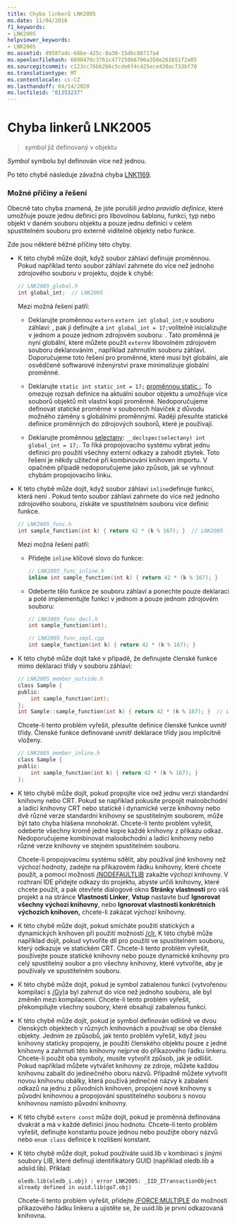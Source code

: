 ```yaml
---
title: Chyba linkerů LNK2005
ms.date: 11/04/2016
f1_keywords:
- LNK2005
helpviewer_keywords:
- LNK2005
ms.assetid: d9587adc-68be-425c-8a30-15dbc86717a4
ms.openlocfilehash: 6090478c3761c477250b6706a350e261b51f2a05
ms.sourcegitcommit: c123cc76bb2b6c5cde6f4c425ece420ac733bf70
ms.translationtype: MT
ms.contentlocale: cs-CZ
ms.lasthandoff: 04/14/2020
ms.locfileid: "81353237"
---
```

# <a name="linker-tools-error-lnk2005"></a>Chyba linkerů LNK2005

> *symbol* již definovaný v objektu

*Symbol* symbolu byl definován více než jednou.

Po této chybě následuje závažná chyba [LNK1169](../../error-messages/tool-errors/linker-tools-error-lnk1169.md).

### <a name="possible-causes-and-solutions"></a>Možné příčiny a řešení

Obecně tato chyba znamená, že jste porušili *jedno pravidlo definice*, které umožňuje pouze jednu definici pro libovolnou šablonu, funkci, typ nebo objekt v daném souboru objektu a pouze jednu definici v celém spustitelném souboru pro externě viditelné objekty nebo funkce.

Zde jsou některé běžné příčiny této chyby.

- K této chybě může dojít, když soubor záhlaví definuje proměnnou. Pokud například tento soubor záhlaví zahrnete do více než jednoho zdrojového souboru v projektu, dojde k chybě:

    ```h
    // LNK2005_global.h
    int global_int;  // LNK2005
    ```

   Mezi možná řešení patří:

  - Deklarujte proměnnou `extern` `extern int global_int;`v souboru záhlaví: , pak ji definujte a `int global_int = 17;`volitelně inicializujte v jednom a pouze jednom zdrojovém souboru: . Tato proměnná je nyní globální, které můžete použít `extern`v libovolném zdrojovém souboru deklarováním , například zahrnutím souboru záhlaví. Doporučujeme toto řešení pro proměnné, které musí být globální, ale osvědčené softwarové inženýrství praxe minimalizuje globální proměnné.

  - Deklarujte `static int static_int = 17;` [proměnnou static :](../../cpp/storage-classes-cpp.md#static). To omezuje rozsah definice na aktuální soubor objektu a umožňuje více souborů objektů mít vlastní kopii proměnné. Nedoporučujeme definovat statické proměnné v souborech hlaviček z důvodu možného záměny s globálními proměnnými. Raději přesuňte statické definice proměnných do zdrojových souborů, které je používají.

  - Deklarujte proměnnou [selectany](../../cpp/selectany.md): `__declspec(selectany) int global_int = 17;`. To říká propojovacího systému vybrat jednu definici pro použití všechny externí odkazy a zahodit zbytek. Toto řešení je někdy užitečné při kombinování knihoven importu. V opačném případě nedoporučujeme jako způsob, jak se vyhnout chybám propojovacího linku.

- K této chybě může dojít, když soubor záhlaví `inline`definuje funkci, která není . Pokud tento soubor záhlaví zahrnete do více než jednoho zdrojového souboru, získáte ve spustitelném souboru více definic funkce.

    ```h
    // LNK2005_func.h
    int sample_function(int k) { return 42 * (k % 167); }  // LNK2005
    ```

   Mezi možná řešení patří:

  - Přidejte `inline` klíčové slovo do funkce:

    ```h
    // LNK2005_func_inline.h
    inline int sample_function(int k) { return 42 * (k % 167); }
    ```

  - Odeberte tělo funkce ze souboru záhlaví a ponechte pouze deklaraci a poté implementujte funkci v jednom a pouze jednom zdrojovém souboru:

    ```h
    // LNK2005_func_decl.h
    int sample_function(int);
    ```

    ```cpp
    // LNK2005_func_impl.cpp
    int sample_function(int k) { return 42 * (k % 167); }
    ```

- K této chybě může dojít také v případě, že definujete členské funkce mimo deklaraci třídy v souboru záhlaví:

    ```h
    // LNK2005_member_outside.h
    class Sample {
    public:
        int sample_function(int);
    };
    int Sample::sample_function(int k) { return 42 * (k % 167); }  // LNK2005
    ```

   Chcete-li tento problém vyřešit, přesuňte definice členské funkce uvnitř třídy. Členské funkce definované uvnitř deklarace třídy jsou implicitně vloženy.

    ```h
    // LNK2005_member_inline.h
    class Sample {
    public:
        int sample_function(int k) { return 42 * (k % 167); }
    };
    ```

- K této chybě může dojít, pokud propojíte více než jednu verzi standardní knihovny nebo CRT. Pokud se například pokusíte propojit maloobchodní a ladicí knihovny CRT nebo statické i dynamické verze knihovny nebo dvě různé verze standardní knihovny se spustitelným souborem, může být tato chyba hlášena mnohokrát. Chcete-li tento problém vyřešit, odeberte všechny kromě jedné kopie každé knihovny z příkazu odkaz. Nedoporučujeme kombinovat maloobchodní a ladicí knihovny nebo různé verze knihovny ve stejném spustitelném souboru.

   Chcete-li propojovacímu systému sdělit, aby používal jiné knihovny než výchozí hodnoty, zadejte na příkazovém řádku knihovny, které chcete použít, a pomocí možnosti [/NODEFAULTLIB](../../build/reference/nodefaultlib-ignore-libraries.md) zakažte výchozí knihovny. V rozhraní IDE přidejte odkazy do projektu, abyste určili knihovny, které chcete použít, a pak otevřete dialogové okno **Stránky vlastností** pro váš projekt a na stránce **Vlastnosti Linker**, **Vstup** nastavte buď **Ignorovat všechny výchozí knihovny**, nebo **Ignorovat vlastnosti konkrétních výchozích knihoven,** chcete-li zakázat výchozí knihovny.

- K této chybě může dojít, pokud smícháte použití statických a dynamických knihoven při použití možnosti [/clr.](../../build/reference/clr-common-language-runtime-compilation.md) K této chybě může například dojít, pokud vytvoříte dll pro použití ve spustitelném souboru, který odkazuje ve statickém CRT. Chcete-li tento problém vyřešit, používejte pouze statické knihovny nebo pouze dynamické knihovny pro celý spustitelný soubor a pro všechny knihovny, které vytvoříte, aby je používaly ve spustitelném souboru.

- K této chybě může dojít, pokud je symbol zabalenou funkcí (vytvořenou kompilací s [/Gy)](../../build/reference/gy-enable-function-level-linking.md)a byl zahrnut do více než jednoho souboru, ale byl změněn mezi kompilacemi. Chcete-li tento problém vyřešit, překompilujte všechny soubory, které obsahují zabalenou funkci.

- K této chybě může dojít, pokud je symbol definován odlišně ve dvou členských objektech v různých knihovnách a používají se oba členské objekty. Jedním ze způsobů, jak tento problém vyřešit, když jsou knihovny staticky propojeny, je použití členského objektu pouze z jedné knihovny a zahrnutí této knihovny nejprve do příkazového řádku linkeru. Chcete-li použít oba symboly, musíte vytvořit způsob, jak je odlišit. Pokud například můžete vytvářet knihovny ze zdroje, můžete každou knihovnu zabalit do jedinečného oboru názvů. Případně můžete vytvořit novou knihovnu obálky, která používá jedinečné názvy k zabalení odkazů na jednu z původních knihoven, propojení nové knihovny s původní knihovnou a propojování spustitelného souboru s novou knihovnou namísto původní knihovny.

- K této chybě `extern const` může dojít, pokud je proměnná definována dvakrát a má v každé definici jinou hodnotu. Chcete-li tento problém vyřešit, definujte konstantu pouze jednou nebo použijte obory názvů nebo `enum class` definice k rozlišení konstant.

- K této chybě může dojít, pokud používáte uuid.lib v kombinaci s jinými soubory LIB, které definují identifikátory GUID (například oledb.lib a adsiid.lib). Příklad:

    ```Output
    oledb.lib(oledb_i.obj) : error LNK2005: _IID_ITransactionObject
    already defined in uuid.lib(go7.obj)
    ```

   Chcete-li tento problém vyřešit, přidejte [/FORCE:MULTIPLE](../../build/reference/force-force-file-output.md) do možnosti příkazového řádku linkeru a ujistěte se, že uuid.lib je první odkazovaná knihovna.
